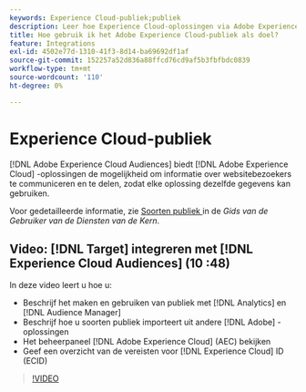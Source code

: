 ```yaml
---
keywords: Experience Cloud-publiek;publiek
description: Leer hoe Experience Cloud-oplossingen via Adobe Experience Cloud Soorten publiek informatie over websitebezoekers kunnen communiceren en delen met andere Adobe-oplossingen.
title: Hoe gebruik ik het Adobe Experience Cloud-publiek als doel?
feature: Integrations
exl-id: 4502e77d-1310-41f3-8d14-ba69692df1af
source-git-commit: 152257a52d836a88ffcd76cd9af5b3fbfbdc0839
workflow-type: tm+mt
source-wordcount: '110'
ht-degree: 0%

---
```


# Experience Cloud-publiek

[!DNL Adobe Experience Cloud Audiences] biedt [!DNL Adobe Experience Cloud] -oplossingen de mogelijkheid om informatie over websitebezoekers te communiceren en te delen, zodat elke oplossing dezelfde gegevens kan gebruiken.

Voor gedetailleerde informatie, zie [ Soorten publiek ](https://experienceleague.adobe.com/docs/core-services/interface/audiences/audience-library.html?lang=nl-NL) in de *Gids van de Gebruiker van de Diensten van de Kern*.

## Video: [!DNL Target] integreren met [!DNL Experience Cloud Audiences] (10 :48)

In deze video leert u hoe u:

* Beschrijf het maken en gebruiken van publiek met [!DNL Analytics] en [!DNL Audience Manager]
* Beschrijf hoe u soorten publiek importeert uit andere [!DNL Adobe] -oplossingen
* Het beheerpaneel [!DNL Adobe Experience Cloud] (AEC) bekijken
* Geef een overzicht van de vereisten voor [!DNL Experience Cloud] ID (ECID)

>[!VIDEO](https://video.tv.adobe.com/v/35152)
